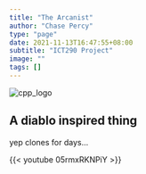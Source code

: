 ```yaml
---
title: "The Arcanist"
author: "Chase Percy"
type: "page"
date: 2021-11-13T16:47:55+08:00
subtitle: "ICT290 Project"
image: ""
tags: []
---
```


![cpp_logo](/img/cpp.png)

## A diablo inspired thing

yep clones for days...

{{< youtube 05rmxRKNPiY >}}
